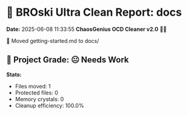 # 🧹 BROski Ultra Clean Report: docs
**Date:** 2025-06-08 11:33:55
**ChaosGenius OCD Cleaner v2.0** 🧠💜

📁 Moved getting-started.md to docs/

## 🧠 Project Grade: 😐 Needs Work
**Stats:**
- Files moved: 1
- Protected files: 0
- Memory crystals: 0
- Cleanup efficiency: 100.0%